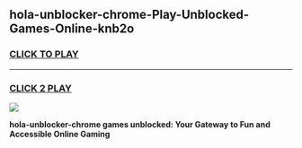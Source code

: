 
## hola-unblocker-chrome-Play-Unblocked-Games-Online-knb2o
<h3>
<a href="https://premium76.site?title=hola-unblocker-chrome&ref=25A">CLICK TO PLAY</a></h3>
<hr>

<h3>
<a href="https://premium76.site?title=hola-unblocker-chrome&ref=25A">CLICK 2 PLAY</a>
  
</h3>

<a href="https://premium76.site?title=hola-unblocker-chrome&ref=25A"><img src="https://clearcache.store/games.png"></a>


**hola-unblocker-chrome games unblocked: Your Gateway to Fun and Accessible Online Gaming**
